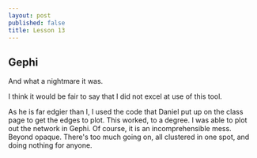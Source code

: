 ```yaml
---
layout: post
published: false
title: Lesson 13
---
```

## Gephi

And what a nightmare it was.

I think it would be fair to say that I did not excel at use of this tool. 

As he is far edgier than I, I used the code that Daniel put up on the class page to get the edges to plot. This worked, to a degree.  I was able to plot out the network in Gephi.  Of course, it is an incomprehensible mess.  Beyond opaque.  There's too much going on, all clustered in one spot, and doing nothing for anyone.  